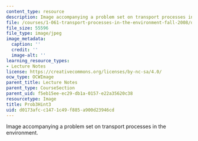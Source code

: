 ```yaml
---
content_type: resource
description: Image accompanying a problem set on transport processes in the environment.
file: /courses/1-061-transport-processes-in-the-environment-fall-2008/d0173afcc1471c49f885a900d23946cd_Prob3Hint3.jpg
file_size: 55596
file_type: image/jpeg
image_metadata:
  caption: ''
  credit: ''
  image-alt: ''
learning_resource_types:
- Lecture Notes
license: https://creativecommons.org/licenses/by-nc-sa/4.0/
ocw_type: OCWImage
parent_title: Lecture Notes
parent_type: CourseSection
parent_uid: f5eb15ee-ec29-db1a-0157-e22a35620c38
resourcetype: Image
title: Prob3Hint3
uid: d0173afc-c147-1c49-f885-a900d23946cd
---
```

Image accompanying a problem set on transport processes in the environment.